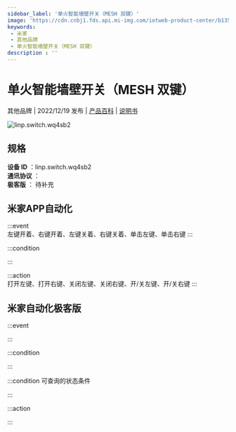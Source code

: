 ```yaml
---
sidebar_label: '单火智能墙壁开关（MESH 双键）'
image: 'https://cdn.cnbj1.fds.api.mi-img.com/iotweb-product-center/b1357018d50210b2e26a68750e0e6d28_1668049555286.png?GalaxyAccessKeyId=AKVGLQWBOVIRQ3XLEW&Expires=9223372036854775807&Signature=v1PLWvsAwYx1/bkHz+yiZxrs2Eg='
keywords: 
 - 米家
 - 其他品牌
 - 单火智能墙壁开关（MESH 双键）
description : ''
---
```

# 单火智能墙壁开关（MESH 双键）

其他品牌 | 2022/12/19 发布 | [产品百科](https://home.mi.com/webapp/content/baike/product/index.html?model=linp.switch.wq4sb2/) | [说明书](https://home.mi.com/views/introduction.html?model=linp.switch.wq4sb2&region=cn)

![linp.switch.wq4sb2](https://cdn.cnbj1.fds.api.mi-img.com/iotweb-product-center/b1357018d50210b2e26a68750e0e6d28_1668049555286.png?GalaxyAccessKeyId=AKVGLQWBOVIRQ3XLEW&Expires=9223372036854775807&Signature=v1PLWvsAwYx1/bkHz+yiZxrs2Eg=)

## 规格  
> 
**设备 ID** ：linp.switch.wq4sb2  
**通讯协议** ：  
**极客版**  ： 待补充 


## 米家APP自动化  

:::event  
左键开着、右键开着、左键关着、右键关着、单击左键、单击右键
:::

:::condition  

:::

:::action   
打开左键、打开右键、关闭左键、关闭右键、开/关左键、开/关右键
:::

## 米家自动化极客版  

:::event  

:::

:::condition  

:::

:::condition 可查询的状态条件  

:::

:::action  

:::

        
